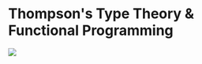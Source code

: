 # Thompson's Type Theory & Functional Programming

![](Thompson's%20Type%20Theory%20&%20Functional%20Programming.png)
